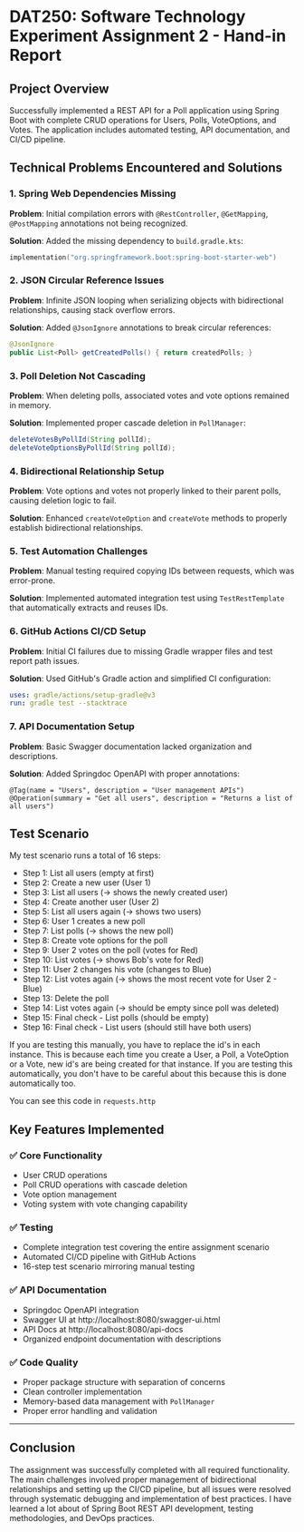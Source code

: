 
# DAT250: Software Technology Experiment Assignment 2 - Hand-in Report

## Project Overview
Successfully implemented a REST API for a Poll application using Spring Boot with complete CRUD operations for Users, Polls, VoteOptions, and Votes. The application includes automated testing, API documentation, and CI/CD pipeline.

## Technical Problems Encountered and Solutions

### 1. **Spring Web Dependencies Missing**
**Problem**: Initial compilation errors with `@RestController`, `@GetMapping`, `@PostMapping` annotations not being recognized.

**Solution**: Added the missing dependency to `build.gradle.kts`:
```kotlin
implementation("org.springframework.boot:spring-boot-starter-web")
```

### 2. **JSON Circular Reference Issues**
**Problem**: Infinite JSON looping when serializing objects with bidirectional relationships, causing stack overflow errors.

**Solution**: Added `@JsonIgnore` annotations to break circular references:
```java
@JsonIgnore
public List<Poll> getCreatedPolls() { return createdPolls; }
```

### 3. **Poll Deletion Not Cascading**
**Problem**: When deleting polls, associated votes and vote options remained in memory.

**Solution**: Implemented proper cascade deletion in `PollManager`:
```java
deleteVotesByPollId(String pollId);
deleteVoteOptionsByPollId(String pollId);
```

### 4. **Bidirectional Relationship Setup**
**Problem**: Vote options and votes not properly linked to their parent polls, causing deletion logic to fail.

**Solution**: Enhanced `createVoteOption` and `createVote` methods to properly establish bidirectional relationships.

### 5. **Test Automation Challenges**
**Problem**: Manual testing required copying IDs between requests, which was error-prone.

**Solution**: Implemented automated integration test using `TestRestTemplate` that automatically extracts and reuses IDs.

### 6. **GitHub Actions CI/CD Setup**
**Problem**: Initial CI failures due to missing Gradle wrapper files and test report path issues.

**Solution**: Used GitHub's Gradle action and simplified CI configuration:
```yaml
uses: gradle/actions/setup-gradle@v3
run: gradle test --stacktrace
```

### 7. **API Documentation Setup**
**Problem**: Basic Swagger documentation lacked organization and descriptions.

**Solution**: Added Springdoc OpenAPI with proper annotations:
```
@Tag(name = "Users", description = "User management APIs")
@Operation(summary = "Get all users", description = "Returns a list of all users")
```

## Test Scenario
My test scenario runs a total of 16 steps:
*  Step 1: List all users (empty at first)
*  Step 2: Create a new user (User 1)
*  Step 3: List all users (-> shows the newly created user)
*  Step 4: Create another user (User 2)
*  Step 5: List all users again (-> shows two users)
*  Step 6: User 1 creates a new poll
*  Step 7: List polls (-> shows the new poll)
*  Step 8: Create vote options for the poll
*  Step 9: User 2 votes on the poll (votes for Red)
*  Step 10: List votes (-> shows Bob's vote for Red)
*  Step 11: User 2 changes his vote (changes to Blue)
*  Step 12: List votes again (-> shows the most recent vote for User 2 - Blue)
*  Step 13: Delete the poll
*  Step 14: List votes again (-> should be empty since poll was deleted)
*  Step 15: Final check - List polls (should be empty)
*  Step 16: Final check - List users (should still have both users)

If you are testing this manually, you have to replace the id's in each instance. This is because each time you create a User, a Poll, a VoteOption or a Vote, new id's are being created for that instance.
If you are testing this automatically, you don't have to be careful about this because this is done automatically too.

You can see this code in `requests.http`

## Key Features Implemented

### ✅ Core Functionality
- User CRUD operations
- Poll CRUD operations with cascade deletion
- Vote option management
- Voting system with vote changing capability

### ✅ Testing
- Complete integration test covering the entire assignment scenario
- Automated CI/CD pipeline with GitHub Actions
- 16-step test scenario mirroring manual testing

### ✅ API Documentation
- Springdoc OpenAPI integration
- Swagger UI at http://localhost:8080/swagger-ui.html
- API Docs at http://localhost:8080/api-docs
- Organized endpoint documentation with descriptions

### ✅ Code Quality
- Proper package structure with separation of concerns
- Clean controller implementation
- Memory-based data management with `PollManager`
- Proper error handling and validation



---

## Conclusion
The assignment was successfully completed with all required functionality. The main challenges involved proper management of bidirectional relationships and setting up the CI/CD pipeline, but all issues were resolved through systematic debugging and implementation of best practices. I have learned a lot about of Spring Boot REST API development, testing methodologies, and DevOps practices.

